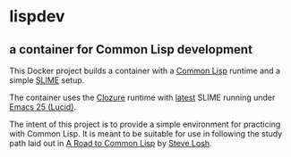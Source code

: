 # lispdev
## a container for Common Lisp development

This Docker project builds a container with a
[Common Lisp](https://en.wikipedia.org/wiki/Common_Lisp)
runtime and a simple
[SLIME](https://common-lisp.net/project/slime/doc/html/) setup.

The container uses the
[Clozure](https://ccl.clozure.com/)
runtime with
[latest](https://github.com/slime/slime) SLIME running under
[Emacs 25 (Lucid)](https://www.jwz.org/doc/lemacs.html).

The intent of this project is to provide a simple environment for
practicing with Common Lisp. It is meant to be suitable for use in
following the study path laid out in
[A Road to Common Lisp](http://stevelosh.com/blog/2018/08/a-road-to-common-lisp/)
by [Steve Losh](http://stevelosh.com/).
